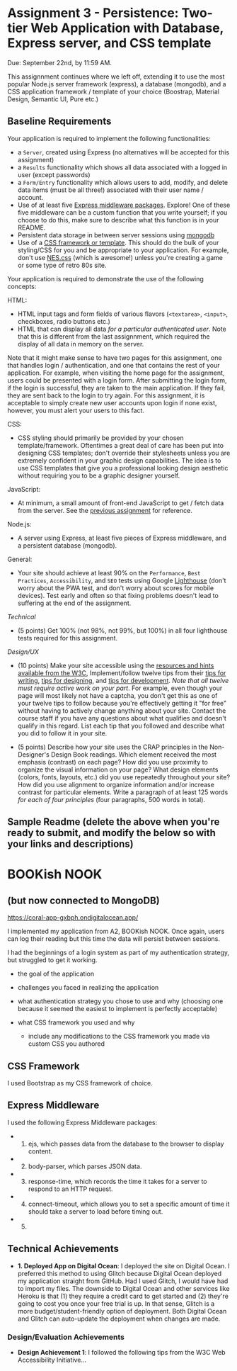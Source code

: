 Assignment 3 - Persistence: Two-tier Web Application with Database, Express server, and CSS template
===

Due: September 22nd, by 11:59 AM.

This assignnment continues where we left off, extending it to use the most popular Node.js server framework (express), 
a database (mongodb), and a CSS application framework / template of your choice (Boostrap, Material Design, Semantic UI, Pure etc.)

Baseline Requirements
---

Your application is required to implement the following functionalities:

- a `Server`, created using Express (no alternatives will be accepted for this assignment)
- a `Results` functionality which shows all data associated with a logged in user (except passwords)
- a `Form/Entry` functionality which allows users to add, modify, and delete data items (must be all three!) associated with their user name / account.
- Use of at least five [Express middleware packages](https://expressjs.com/en/resources/middleware.html). Explore! One of these five middleware 
can be a custom function that you write yourself; if you choose to do this, make sure to describe what this function is in your README.  
- Persistent data storage in between server sessions using [mongodb](https://www.mongodb.com/cloud/atlas)
- Use of a [CSS framework or template](https://github.com/troxler/awesome-css-frameworks). 
This should do the bulk of your styling/CSS for you and be appropriate to your application. 
For example, don't use [NES.css](https://nostalgic-css.github.io/NES.css/) (which is awesome!) unless you're creating a game or some type of retro 80s site.

Your application is required to demonstrate the use of the following concepts:  

HTML:  
- HTML input tags and form fields of various flavors (`<textarea>`, `<input>`, checkboxes, radio buttons etc.)
- HTML that can display all data *for a particular authenticated user*. Note that this is different from the last assignnment, which required the display of all data in memory on the server.

Note that it might make sense to have two pages for this assignment, one that handles login / authentication, and one that contains the rest of your application.
For example, when visiting the home page for the assignment, users could be presented with a login form. After submitting the login form, if the login is 
successful, they are taken to the main application. If they fail, they are sent back to the login to try again. For this assignment, it is acceptable to simply create 
new user accounts upon login if none exist, however, you must alert your users to this fact.  

CSS:  
- CSS styling should primarily be provided by your chosen template/framework. 
Oftentimes a great deal of care has been put into designing CSS templates; 
don't override their stylesheets unless you are extremely confident in your graphic design capabilities. 
The idea is to use CSS templates that give you a professional looking design aesthetic without requiring you to be a graphic designer yourself.

JavaScript:  
- At minimum, a small amount of front-end JavaScript to get / fetch data from the server. 
See the [previous assignment](https://github.com/cs4241-19a/a2-shortstack) for reference.

Node.js:  
- A server using Express, at least five pieces of Express middleware, and a persistent database (mongodb).

General:  
- Your site should achieve at least 90% on the `Performance`, `Best Practices`, `Accessibility`, and `SEO` tests 
using Google [Lighthouse](https://developers.google.com/web/tools/lighthouse) (don't worry about the PWA test, and don't worry about scores for mobile devices).
Test early and often so that fixing problems doesn't lead to suffering at the end of the assignment. 



*Technical*
 

- (5 points) Get 100% (not 98%, not 99%, but 100%) in all four lighthouse tests required for this assignment.  

*Design/UX*
- (10 points) Make your site accessible using the [resources and hints available from the W3C](https://www.w3.org/WAI/), Implement/follow twelve tips from their [tips for writing](https://www.w3.org/WAI/tips/writing/), [tips for designing](https://www.w3.org/WAI/tips/designing/), and [tips for development](https://www.w3.org/WAI/tips/developing/). *Note that all twelve must require active work on your part*. 
For example, even though your page will most likely not have a captcha, you don't get this as one of your twelve tips to follow because you're effectively 
getting it "for free" without having to actively change anything about your site. 
Contact the course staff if you have any questions about what qualifies and doesn't qualify in this regard. 
List each tip that you followed and describe what you did to follow it in your site.

- (5 points) Describe how your site uses the CRAP principles in the Non-Designer's Design Book readings. 
Which element received the most emphasis (contrast) on each page? 
How did you use proximity to organize the visual information on your page? 
What design elements (colors, fonts, layouts, etc.) did you use repeatedly throughout your site? 
How did you use alignment to organize information and/or increase contrast for particular elements. 
Write a paragraph of at least 125 words *for each of four principles* (four paragraphs, 500 words in total). 

Sample Readme (delete the above when you're ready to submit, and modify the below so with your links and descriptions)
---

# BOOKish NOOK
## (but now connected to MongoDB)

https://coral-app-gxbph.ondigitalocean.app/

I implemented my application from A2, BOOKish NOOK. Once again, users can log their reading but this time the data will persist between sessions. 

I had the beginnings of a login system as part of my authentication strategy, but struggled to get it working. 

- the goal of the application
- challenges you faced in realizing the application
- what authentication strategy you chose to use and why (choosing one because it seemed the easiest to implement is perfectly acceptable)

- what CSS framework you used and why
  - include any modifications to the CSS framework you made via custom CSS you authored

## CSS Framework
I used Bootstrap as my CSS framework of choice. 

## Express Middleware

I used the following Express Middleware packages:
- 1. ejs, which passes data from the database to the browser to display content.
- 2. body-parser, which parses JSON data.
- 3. response-time, which records the time it takes for a server to respond to an HTTP request.
- 4. connect-timeout, which allows you to set a specific amount of time it should take a server to load before timing out.
- 5. 

## Technical Achievements
- **1. Deployed App on Digital Ocean**: I deployed the site on Digital Ocean. I preferred this method to using Glitch because Digital Ocean deployed my application straight from GitHub. Had I used Glitch, I would have had to import my files. The downside to Digital Ocean and other services like Heroku is that (1) they require a credit card to get started and (2) they're going to cost you once your free trial is up. In that sense, Glitch is a more budget/student-friendly option of deployment. Both Digital Ocean and Glitch can auto-update the deployment when changes are made. 

### Design/Evaluation Achievements
- **Design Achievement 1**: I followed the following tips from the W3C Web Accessibility Initiative...
